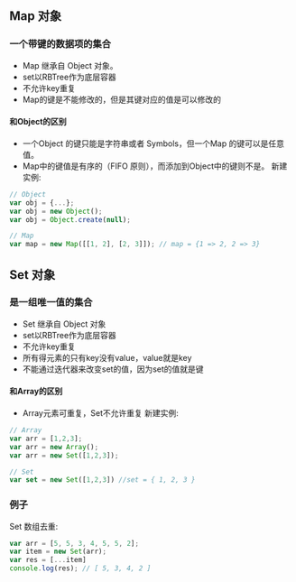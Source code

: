 ## Map 对象 
### 一个带键的数据项的集合
* Map 继承自 Object 对象。
* set以RBTree作为底层容器
* 不允许key重复
* Map的键是不能修改的，但是其键对应的值是可以修改的
#### 和Object的区别
* 一个Object 的键只能是字符串或者 Symbols，但一个Map 的键可以是任意值。
* Map中的键值是有序的（FIFO 原则），而添加到Object中的键则不是。
新建实例:
```javascript
// Object
var obj = {...};
var obj = new Object();
var obj = Object.create(null);

// Map
var map = new Map([[1, 2], [2, 3]]); // map = {1 => 2, 2 => 3}
```
## Set 对象
### 是一组唯一值的集合
* Set 继承自 Object 对象
* set以RBTree作为底层容器
* 不允许key重复
* 所有得元素的只有key没有value，value就是key
* 不能通过迭代器来改变set的值，因为set的值就是键
#### 和Array的区别
* Array元素可重复，Set不允许重复
新建实例:
```javascript
// Array
var arr = [1,2,3];
var arr = new Array();
var arr = new Set([1,2,3]);

// Set
var set = new Set([1,2,3]) //set = { 1, 2, 3 }
```
### 例子
Set 数组去重: 
```javascript
var arr = [5, 5, 3, 4, 5, 5, 2];
var item = new Set(arr);
var res = [...item]
console.log(res); // [ 5, 3, 4, 2 ]
```
